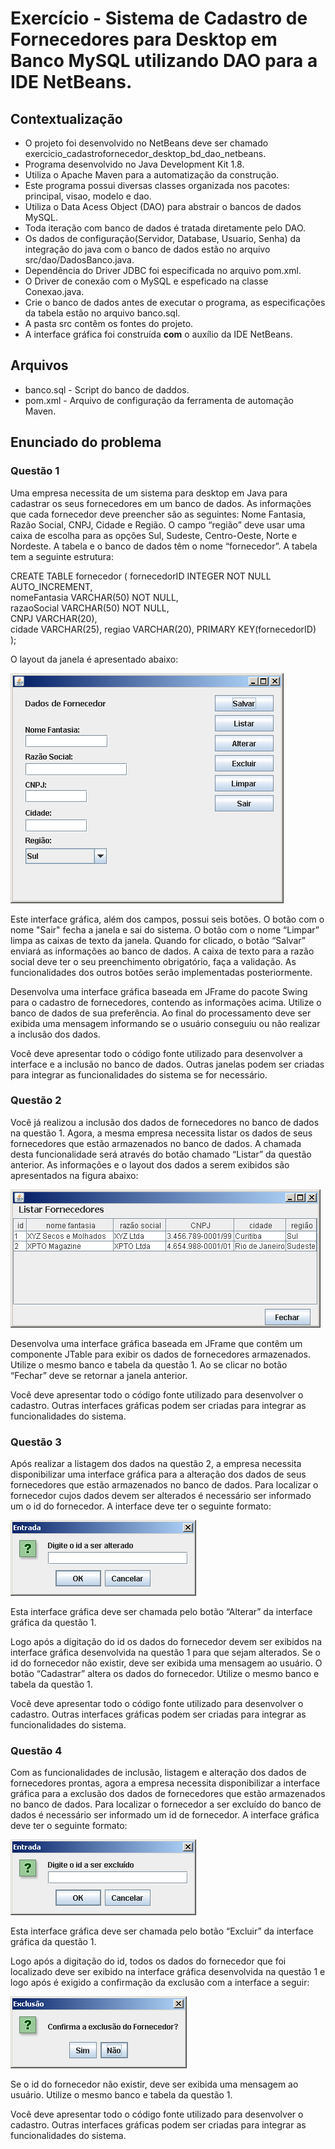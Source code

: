 # Exercício - Sistema de Cadastro de Fornecedores para Desktop em Banco MySQL utilizando DAO para a IDE NetBeans.

## Contextualização

 - O projeto foi desenvolvido no NetBeans deve ser chamado exercicio_cadastrofornecedor_desktop_bd_dao_netbeans.<br>
 - Programa desenvolvido no Java Development Kit 1.8.<br>
 - Utiliza o Apache Maven para a automatização da construção.<br>
 - Este programa possui diversas classes organizada nos pacotes: principal, visao, modelo e dao.<br>
 - Utiliza o Data Acess Object (DAO) para abstrair o bancos de dados MySQL.<br>
 - Toda iteração com banco de dados é tratada diretamente pelo DAO.<br>
 - Os dados de configuração(Servidor, Database, Usuario, Senha) da integração do java com o banco de dados estão no arquivo src/dao/DadosBanco.java.<br>
 - Dependência do Driver JDBC foi especificada no arquivo pom.xml.<br>
 - O Driver de conexão com o MySQL e espeficado na classe Conexao.java.<br>
 - Crie o banco de dados antes de executar o programa, as especificações da tabela estão no arquivo banco.sql.<br>
 - A pasta src contêm os fontes do projeto.<br>
 - A interface gráfica foi construída **com** o auxílio da IDE NetBeans.<br>

## Arquivos

- banco.sql - Script do banco de daddos.
- pom.xml - Arquivo de configuração da ferramenta de automação Maven.

## Enunciado do problema

### Questão 1

Uma empresa necessita de um sistema para desktop em Java para cadastrar os seus fornecedores em um banco de dados. As informações que cada fornecedor deve preencher são as seguintes: Nome Fantasia, Razão Social, CNPJ, Cidade e Região. O campo “região” deve usar uma caixa de escolha para as opções Sul, Sudeste, Centro-Oeste, Norte e Nordeste. A tabela e o banco de dados têm o nome “fornecedor”. A tabela tem a seguinte estrutura:

CREATE TABLE fornecedor (
	fornecedorID    INTEGER NOT NULL AUTO_INCREMENT,    	 
	nomeFantasia    VARCHAR(50) NOT NULL,     
	razaoSocial     VARCHAR(50) NOT NULL,     
	CNPJ    	VARCHAR(20),	
	cidade       	VARCHAR(25),
	regiao       	VARCHAR(20),
	PRIMARY KEY(fornecedorID)    
);

O layout da janela é apresentado abaixo:

![tela1](tela1.png)

Este interface gráfica, além dos campos, possui seis botões. O botão com o nome "Sair" fecha a janela e sai do sistema. O botão com o nome “Limpar” limpa as caixas de texto da janela. Quando for clicado, o botão “Salvar” enviará as informações ao banco de dados. A caixa de texto para a razão social deve ter o seu preenchimento obrigatório, faça a validação. As funcionalidades dos outros botões serão implementadas posteriormente.

Desenvolva uma interface gráfica baseada em JFrame do pacote Swing para o cadastro de fornecedores, contendo as informações acima. Utilize o banco de dados de sua preferência. Ao final do processamento deve ser exibida uma mensagem informando se o usuário conseguiu ou não realizar a inclusão dos dados.

Você deve apresentar todo o código fonte utilizado para desenvolver a interface e a inclusão no banco de dados. Outras janelas podem ser criadas para integrar as funcionalidades do sistema se for necessário.


### Questão 2

Você já realizou a inclusão dos dados de fornecedores no banco de dados na questão 1. Agora, a mesma empresa necessita listar os dados de seus fornecedores que estão armazenados no banco de dados. A chamada desta funcionalidade será através do botão chamado “Listar” da questão anterior. As informações e o layout dos dados a serem exibidos são apresentados na figura abaixo:

![tela2](tela2.png)   

Desenvolva uma interface gráfica baseada em JFrame que contêm um componente JTable para exibir os dados de fornecedores armazenados.  Utilize o mesmo banco e tabela da questão 1. Ao se clicar no botão “Fechar” deve se retornar a janela anterior.

Você deve apresentar todo o código fonte utilizado para desenvolver o cadastro. Outras interfaces gráficas podem ser criadas para integrar as funcionalidades do sistema.


### Questão 3

Após realizar a listagem dos dados na questão 2, a empresa necessita disponibilizar uma interface gráfica para a alteração dos dados de seus fornecedores que estão armazenados no banco de dados. Para localizar o fornecedor cujos dados devem ser alterados é necessário ser informado um o id do fornecedor. A interface deve ter o seguinte formato:

![tela3](tela3.png) 

Esta interface gráfica deve ser chamada pelo botão “Alterar” da interface gráfica da questão 1.

Logo após a digitação do id os dados do fornecedor devem ser exibidos na interface gráfica desenvolvida na questão 1 para que sejam alterados. Se o id do fornecedor não existir, deve ser exibida uma mensagem ao usuário. O botão “Cadastrar” altera os dados do fornecedor. Utilize o mesmo banco e tabela da questão 1. 

Você deve apresentar todo o código fonte utilizado para desenvolver o cadastro. Outras interfaces gráficas podem ser criadas para integrar as funcionalidades do sistema.


### Questão 4

Com as funcionalidades de inclusão, listagem e alteração dos dados de fornecedores prontas, agora a empresa necessita disponibilizar a interface gráfica para a exclusão dos dados de fornecedores que estão armazenados no banco de dados. Para localizar o fornecedor a ser excluído do banco de dados é necessário ser informado um id de fornecedor. A interface gráfica deve ter o seguinte formato:

![tela4](tela4.png) 

Esta interface gráfica deve ser chamada pelo botão “Excluir” da interface gráfica da questão 1.

Logo após a digitação do id, todos os dados do fornecedor que foi localizado deve ser exibido na interface gráfica desenvolvida na questão 1 e logo após é exigido a confirmação da exclusão com a interface a seguir:

![tela5](tela5.png) 

Se o id do fornecedor não existir, deve ser exibida uma mensagem ao usuário. Utilize o mesmo banco e tabela da questão 1. 

Você deve apresentar todo o código fonte utilizado para desenvolver o cadastro. Outras interfaces gráficas podem ser criadas para integrar as funcionalidades do sistema. 
